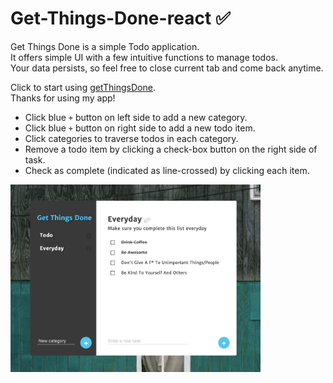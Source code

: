 # Get-Things-Done-react :white_check_mark:

Get Things Done is a simple Todo application. </br>
It offers simple UI with a few intuitive functions to manage todos.</br>
Your data persists, so feel free to close current tab and come back anytime.

Click to start using [getThingsDone](getThingsDone.surge.sh).</br>
Thanks for using my app!

* Click blue `+` button on left side to add a new category.
* Click blue `+` button on right side to add a new todo item.
* Click categories to traverse todos in each category.
* Remove a todo item by clicking a check-box button on the right side of task.
* Check as complete (indicated as line-crossed) by clicking each item.

<img src="assets/product.png" width="400px" height="300px" />
